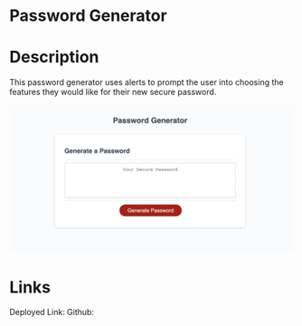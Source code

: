 # Password Generator

# Description 
This password generator uses alerts to prompt the user into choosing the features they would like for their new secure password. 

![alt text](./passgenss.png)

# Links
Deployed Link:
Github: 